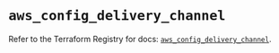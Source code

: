 # `aws_config_delivery_channel`

Refer to the Terraform Registry for docs: [`aws_config_delivery_channel`](https://registry.terraform.io/providers/hashicorp/aws/5.65.0/docs/resources/config_delivery_channel).
